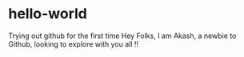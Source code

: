 # hello-world
Trying out github for the first time
Hey Folks, I am Akash, a newbie to Github, looking to explore with you all !!
